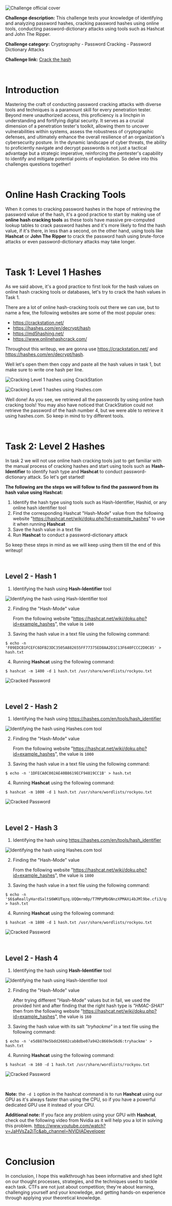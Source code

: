 ![Challenge official cover](./Screenshots/cover%20image.jpg)

**Challenge description:** This challenge tests your knowledge of identifying and analyzing password hashes, cracking password hashes using online tools, conducting password-dictionary attacks using tools such as Hashcat and John The Ripper.

**Challenge category:** Cryptography - Password Cracking - Password Dictionary Attacks

**Challenge link:** [Crack the hash](https://tryhackme.com/room/crackthehash)

<br>

# Introduction

Mastering the craft of conducting password cracking attacks with diverse tools and techniques is a paramount skill for every penetration tester. Beyond mere unauthorized access, this proficiency is a linchpin in understanding and fortifying digital security. It serves as a crucial dimension of a penetration tester's toolkit, allowing them to uncover vulnerabilities within systems, assess the robustness of cryptographic defenses, and ultimately enhance the overall resilience of an organization's cybersecurity posture. In the dynamic landscape of cyber threats, the ability to proficiently navigate and decrypt passwords is not just a tactical advantage but a strategic imperative, reinforcing the pentester's capability to identify and mitigate potential points of exploitation. So delve into this challenges questions together!

<br>

# Online Hash Cracking Tools

When it comes to cracking password hashes in the hope of retrieving the password value of the hash, it's a good practice to start by making use of **online hash cracking tools** as these tools have massive pre-computed lookup tables to crack password hashes and it's more likely to find the hash value, if it's there, in less than a second, on the other hand, using tools like **Hashcat** or **John The Ripper** to crack the password hash using brute-force attacks or even password-dictionary attacks may take longer.

<br>

# Task 1: Level 1 Hashes

As we said above, it's a good practice to first look for the hash values on online hash cracking tools or databases, let's try to crack the hash values in Task 1.

There are a lot of online hash-cracking tools out there we can use, but to name a few, the following websites are some of the most popular ones:

- https://crackstation.net/
- https://hashes.com/en/decrypt/hash
- https://md5hashing.net/
- https://www.onlinehashcrack.com/

Throughout this writeup, we are gonna use https://crackstation.net/ and https://hashes.com/en/decrypt/hash.

Well let's open them then copy and paste all the hash values in task 1, but make sure to write one hash per line.

![Cracking Level 1 hashes using CrackStation](./Screenshots/crackstation.png)

![Cracking Level 1 hashes using Hashes.com](./Screenshots/hashes.com.png)

Well done! As you see, we retrieved all the passwords by using online hash cracking tools! You may also have noticed that CrackStation could not retrieve the password of the hash number 4, but we were able to retrieve it using hashes.com. So keep in mind to try different tools.

<br>

# Task 2: Level 2 Hashes

In task 2 we will not use online hash cracking tools just to get familiar with the manual process of cracking hashes and start using tools such as **Hash-Identifier** to identify hash type and **Hashcat** to conduct password-dictionary attack. So let's get started!

**The following are the steps we will follow to find the password from its hash value using Hashcat:**

1. Identify the hash type using tools such as Hash-Identifier, Hashid, or any online hash identifier tool
2. Find the corresponding Hashcat "Hash-Mode" value from the following website "https://hashcat.net/wiki/doku.php?id=example_hashes" to use it when running **Hashcat**
3. Save the hash value in a text file
4. Run **Hashcat** to conduct a password-dictionary attack

So keep these steps in mind as we will keep using them till the end of this writeup!

<br>

## Level 2 - Hash 1

1. Identifying the hash using **Hash-Identifier** tool

![Identifying the hash using Hash-Identifier tool](./Screenshots/hash%201.png)

2. Finding the "Hash-Mode" value
   
   From the following website "https://hashcat.net/wiki/doku.php?id=example_hashes", the value is `1400`

3. Saving the hash value in a text file using the following command:

```console
$ echo -n 'F09EDCB1FCEFC6DFB23DC3505A882655FF77375ED8AA2D1C13F640FCCC2D0C85' > hash.txt
```

4. Running **Hashcat** using the following command:

```console
$ hashcat -m 1400 -d 1 hash.txt /usr/share/wordlists/rockyou.txt
```

![Cracked Password](./Screenshots/pass%201.png)

<br>

## Level 2 - Hash 2

1. Identifying the hash using https://hashes.com/en/tools/hash_identifier

![Identifying the hash using Hashes.com tool](./Screenshots/hash%202.png)

2. Finding the "Hash-Mode" value
   
   From the following website "https://hashcat.net/wiki/doku.php?id=example_hashes", the value is `1000`

3. Saving the hash value in a text file using the following command:

```console
$ echo -n '1DFECA0C002AE40B8619ECF94819CC1B' > hash.txt
```

4. Running **Hashcat** using the following command:

```console
$ hashcat -m 1000 -d 1 hash.txt /usr/share/wordlists/rockyou.txt
```

![Cracked Password](./Screenshots/pass%202.png)

<br>

## Level 2 - Hash 3

1. Identifying the hash using https://hashes.com/en/tools/hash_identifier

![Identifying the hash using Hashes.com tool](./Screenshots/hash%203.png)

2. Finding the "Hash-Mode" value
   
   From the following website "https://hashcat.net/wiki/doku.php?id=example_hashes", the value is `1800`

3. Saving the hash value in a text file using the following command:

```console
$ echo -n '$6$aReallyHardSalt$6WKUTqzq.UQQmrm0p/T7MPpMbGNnzXPMAXi4bJMl9be.cfi3/qxIf.hsGpS41BqMhSrHVXgMpdjS6xeKZAs02.' > hash.txt
```

4. Running **Hashcat** using the following command:

```console
$ hashcat -m 1800 -d 1 hash.txt /usr/share/wordlists/rockyou.txt
```

![Cracked Password](./Screenshots/pass%203.png)

<br>

## Level 2 - Hash 4

1. Identifying the hash using **Hash-Identifier** tool

![Identifying the hash using Hash-Identifier tool](./Screenshots/hash%204.png)

2. Finding the "Hash-Mode" value
   
   After trying different "Hash-Mode" values but in fail, we used the provided hint and after finding that the right hash type is _"HMAC-SHA1"_ then from the following website "https://hashcat.net/wiki/doku.php?id=example_hashes", the value is `160`

3. Saving the hash value with its salt _"tryhackme"_ in a text file using the following command:

```console
$ echo -n 'e5d8870e5bdd26602cab8dbe07a942c8669e56d6:tryhackme' > hash.txt
```

4. Running **Hashcat** using the following command:

```console
$ hashcat -m 160 -d 1 hash.txt /usr/share/wordlists/rockyou.txt
```

![Cracked Password](./Screenshots/pass%204.png)

<br>

**Note:** the `-d 1` option in the hashcat command is to run **Hashcat** using our GPU as it's always faster than using the CPU, so if you have a powerful dedicated GPU use it instead of your CPU.

**Additional note:** If you face any problem using your GPU with **Hashcat**, check out the following video from Nvidia as it will help you a lot in solving this problem. https://www.youtube.com/watch?v=JaHVsZa2jTc&ab_channel=NVIDIADeveloper

<br>

# Conclusion

In conclusion, I hope this walkthrough has been informative and shed light on our thought processes, strategies, and the techniques used to tackle each task. CTFs are not just about competition; they're about learning, challenging yourself and your knowledge, and getting hands-on experience through applying your theoretical knowledge.